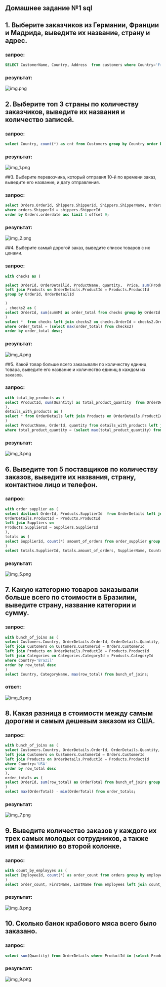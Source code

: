 ## Домашнее задание №1 sql

## 1. Выберите заказчиков из Германии, Франции и Мадрида, выведите их название, страну и адрес.

### запрос:
```sql
SELECT CustomerName, Country, Address  from customers where Country='France' or country='Germany' or city='Madrid';
```
### результат:
![img.png](img.png)

## 2. Выберите топ 3 страны по количеству заказчиков, выведите их названия и количество записей.

### запрос:

```sql
select Country, count(*) as cnt from Customers group by Country order by cnt desc limit 3;
```

### результат: 

![img_1.png](img_1.png)

##3. Выберите перевозчика, который отправил 10-й по времени заказ, выведите его название, и дату отправления.

### запрос:
```sql
select Orders.OrderId, Shippers.ShipperId, Shippers.ShipperName, Orders.OrderDate from Orders, Shippers 
where orders.ShipperId = shippers.ShipperId
order by Orders.orderdate asc limit 1 offset 9;
```
### результат:
![img_2.png](img_2.png)

##4. Выберите самый дорогой заказ, выведите список товаров с их ценами.

### запрос:
```sql
with checks as (

select OrderId, OrderDetailId, ProductName, quantity,  Price, sum(Products.Price * OrderDetails.Quantity) as summm from OrderDetails 
left join Products on OrderDetails.ProductId = Products.ProductId 
group by OrderId, OrderDetailId

)
, checks2 as (
select OrderId, sum(summM) as order_total from checks group by OrderId order by order_total desc
)
select *  from checks left join checks2 on checks.OrderId = checks2.OrderId 
where order_total = (select max(order_total) from checks2)
order by order_total desc;


```
### результат:
![img_4.png](img_4.png)

##5. Какой товар больше всего заказывали по количеству единиц товара, выведите его название и количество единиц в каждом из заказов.

### запрос:

```sql
with total_by_products as (
select ProductId, sum(Quantity) as total_product_quantity  from OrderDetails group by ProductId order by total_product_quantity desc
),
details_with_products as (
select * from OrderDetails left join Products on OrderDetails.ProductId = Products.ProductId 
)
select ProductName, OrderId, quantity from details_with_products left join total_by_products on total_by_products.ProductId = details_with_products.ProductId
where total_product_quantity = (select max(total_product_quantity) from total_by_products);

```

### результат:

![img_3.png](img_3.png)

## 6. Выведите топ 5 поставщиков по количеству заказов, выведите их названия, страну, контактное лицо и телефон.

### запрос: 

```sql
with order_supplier as (
select distinct OrderId, Products.SupplierId  from OrderDetails left join Products on 
OrderDetails.ProductId = Products.ProductId
left join Suppliers on
Products.SupplierId = Suppliers.SupplierId
),
totals as (
select SupplierId, count(*) amount_of_orders from order_supplier group by SupplierId order by amount_of_orders desc LIMIT 5
)
select totals.SupplierId, totals.amount_of_orders, SupplierName, Country, ContactName, Phone from totals left join Suppliers on totals.SupplierId = Suppliers.SupplierId; 

```

### результат:
![img_5.png](img_5.png)

## 7. Какую категорию товаров заказывали больше всего по стоимости в Бразилии, выведите страну, название категории и сумму.

### запрос: 
```sql
with bunch_of_joins as (
select Customers.Country, OrderDetails.OrderId, OrderDetails.Quantity, Products.Price,Categories.CategoryName, OrderDetails.Quantity * Products.Price as row_total, Products.CategoryId, OrderDetails.OrderDetailId from OrderDetails left join Orders on Orders.OrderId = OrderDetails.OrderId
left join Customers on Customers.CustomerId = Orders.CustomerId
left join Products on OrderDetails.ProductId = Products.ProductId
left join Categories on Categories.CategoryId = Products.CategoryId
where Country='Brazil'
order by row_total desc
)
select Country, CategoryName, max(row_total) from bunch_of_joins;
```
### ответ: 
![img_6.png](img_6.png)

## 8. Какая разница в стоимости между самым дорогим и самым дешевым заказом из США.
### запрос:
```sql
with bunch_of_joins as (
select Customers.Country, OrderDetails.OrderId, OrderDetails.Quantity, Products.Price, OrderDetails.Quantity * Products.Price as row_total,  OrderDetails.OrderDetailId from OrderDetails left join Orders on Orders.OrderId = OrderDetails.OrderId
left join Customers on Customers.CustomerId = Orders.CustomerId
left join Products on OrderDetails.ProductId = Products.ProductId
where Country='USA'
order by row_total desc
),
order_totals as (
select OrderId, sum(row_total) as OrderTotal from bunch_of_joins group by OrderId order by OrderTotal desc
)
select max(OrderTotal) - min(OrderTotal) from order_totals; 
```
### результат:
![img_7.png](img_7.png)

## 9. Выведите количество заказов у каждого их трех самых молодых сотрудников, а также имя и фамилию во второй колонке.

### запрос: 
```sql
with count_by_employyes as (
select EmployeeId, count(*) as order_count from orders group by employeeId
)
select order_count, FirstName, LastName from employees left join count_by_employyes on count_by_employyes.EmployeeId = Employees.EmployeeId order by BirthDate desc limit 3;
```
### результат: 
![img_8.png](img_8.png)

## 10. Сколько банок крабового мяса всего было заказано.
### запрос: 
```sql
select sum(Quantity) from OrderDetails where ProductId in (select ProductId from Products where ProductName like '%Crab Meat%');
```
### результат:
![img_9.png](img_9.png)